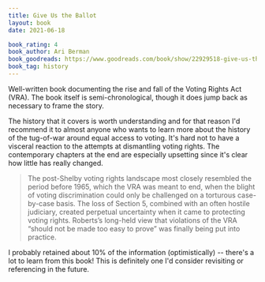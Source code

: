 ```yaml
---
title: Give Us the Ballot
layout: book
date: 2021-06-18

book_rating: 4
book_author: Ari Berman
book_goodreads: https://www.goodreads.com/book/show/22929518-give-us-the-ballot
book_tag: history
---
```


Well-written book documenting the rise and fall of the Voting Rights Act (VRA). The book itself is semi-chronological, though it does jump back as necessary to frame the story.

The history that it covers is worth understanding and for that reason I'd recommend it to almost anyone who wants to learn more about the history of the tug-of-war around equal access to voting. It's hard not to have a visceral reaction to the attempts at dismantling voting rights. The contemporary chapters at the end are especially upsetting since it's clear how little has really changed.

> The post-Shelby voting rights landscape most closely resembled the period before 1965, which the VRA was meant to end, when the blight of voting discrimination could only be challenged on a torturous case-by-case basis. The loss of Section 5, combined with an often hostile judiciary, created perpetual uncertainty when it came to protecting voting rights. Roberts’s long-held view that violations of the VRA “should not be made too easy to prove” was finally being put into practice.

I probably retained about 10% of the information (optimistically) -- there's a lot to learn from this book! This is definitely one I'd consider revisiting or referencing in the future.